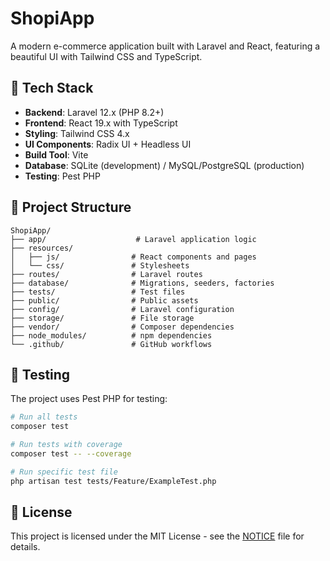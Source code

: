 # ShopiApp

A modern e-commerce application built with Laravel and React, featuring a beautiful UI with Tailwind CSS and TypeScript.

## 🚀 Tech Stack

- **Backend**: Laravel 12.x (PHP 8.2+)
- **Frontend**: React 19.x with TypeScript
- **Styling**: Tailwind CSS 4.x
- **UI Components**: Radix UI + Headless UI
- **Build Tool**: Vite
- **Database**: SQLite (development) / MySQL/PostgreSQL (production)
- **Testing**: Pest PHP


## 📁 Project Structure

```
ShopiApp/
├── app/                    # Laravel application logic
├── resources/
│   ├── js/                # React components and pages
│   └── css/               # Stylesheets
├── routes/                # Laravel routes
├── database/              # Migrations, seeders, factories
├── tests/                 # Test files
├── public/                # Public assets
├── config/                # Laravel configuration
├── storage/               # File storage
├── vendor/                # Composer dependencies
├── node_modules/          # npm dependencies
└── .github/               # GitHub workflows
```

## 🧪 Testing

The project uses Pest PHP for testing:

```bash
# Run all tests
composer test

# Run tests with coverage
composer test -- --coverage

# Run specific test file
php artisan test tests/Feature/ExampleTest.php
```


## 📄 License

This project is licensed under the MIT License - see the [NOTICE](NOTICE.md) file for details.


